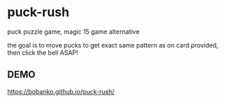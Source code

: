 # puck-rush

puck puzzle game, magic 15 game alternative

the goal is to move pucks to get exact same pattern as on card provided,
then click the bell ASAP!

## DEMO

https://bobanko.github.io/puck-rush/
